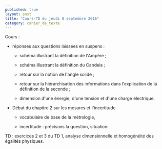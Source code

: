 ```yaml
---
published: true
layout: post
title: "Cours-TD du jeudi 8 septembre 2016"
category: cahier_de_texte
---
```

Cours : 

- réponses aux questions laissées en suspens :

   - schéma illustrant la définition de l'Ampère ;

   - schéma illustrant la définition du Candela ;

   - retour sur la notion de l'angle solide ;

   - retour sur la hiérarchisation des informations dans l'explication de la définition de la seconde ;

   - dimension d'une énergie, d'une tension et d'une charge électrique.

- Début du chapitre 2 sur les mesures et l'incertitude

   - vocabulaire de base de la métrologie,

   - incertitude : précisons la question, situation.

TD : exercices 2 et 3 du TD 1, analyse dimensionnelle et homogénéité des égalités physiques. 
